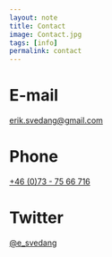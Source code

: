 ```yaml
---
layout: note
title: Contact
image: Contact.jpg
tags: [info]
permalink: contact
---
```


# E-mail

[erik.svedang@gmail.com](mailto:erik.svedang@gmail.com)

# Phone
[+46 (0)73 - 75 66 716](tel:+46737566716)

# Twitter
[@e_svedang](http://twitter.com/e_svedang)
